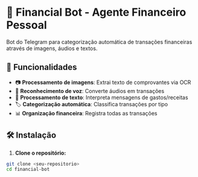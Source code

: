 # 🤖 Financial Bot - Agente Financeiro Pessoal

Bot do Telegram para categorização automática de transações financeiras através de imagens, áudios e textos.

## 🚀 Funcionalidades

- 📷 **Processamento de imagens**: Extrai texto de comprovantes via OCR
- 🎤 **Reconhecimento de voz**: Converte áudios em transações
- 💬 **Processamento de texto**: Interpreta mensagens de gastos/receitas
- 🏷️ **Categorização automática**: Classifica transações por tipo
- 📊 **Organização financeira**: Registra todas as transações

## 🛠️ Instalação

1. **Clone o repositório:**
```bash
git clone <seu-repositorio>
cd financial-bot
